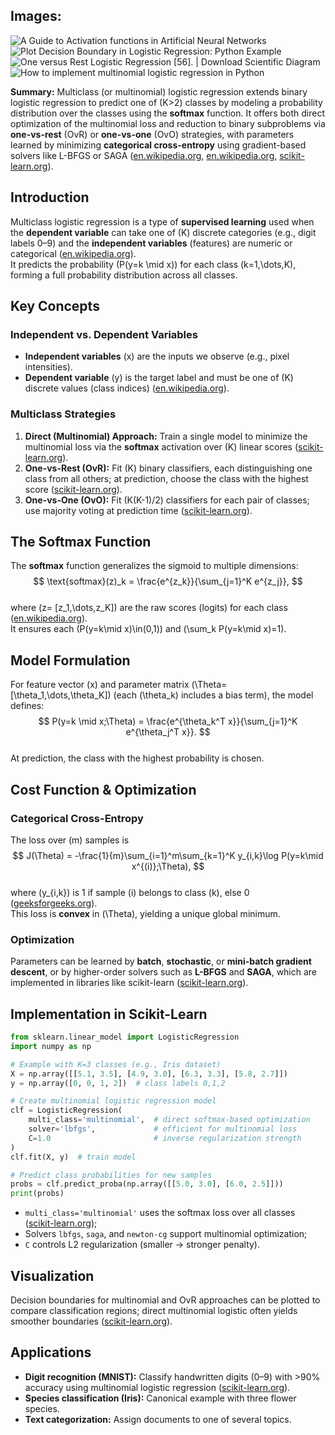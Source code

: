 
## Images:
![A Guide to Activation functions in Artificial Neural Networks](https://tse2.mm.bing.net/th?id=OIP.cH9yqgrUxVyeg0Gy-Nc_LAHaFw&cb=iwc1&pid=Api)
![Plot Decision Boundary in Logistic Regression: Python Example](https://tse1.mm.bing.net/th?id=OIP.0YoS7XYANPk2evRz06EBFwHaF1&pid=Api)
![One versus Rest Logistic Regression [56]. | Download Scientific Diagram](https://tse4.mm.bing.net/th?id=OIP.hNVjYLcBwxrENOQFHcBcNgHaGh&pid=Api)
![How to implement multinomial logistic regression in Python](https://tse2.mm.bing.net/th?id=OIP.zSlNiy0SG5GCsT2R8l20WwHaIh&pid=Api)


**Summary:** Multiclass (or multinomial) logistic regression extends binary logistic regression to predict one of \(K>2\) classes by modeling a probability distribution over the classes using the **softmax** function. It offers both direct optimization of the multinomial loss and reduction to binary subproblems via **one-vs-rest** (OvR) or **one-vs-one** (OvO) strategies, with parameters learned by minimizing **categorical cross-entropy** using gradient-based solvers like L-BFGS or SAGA ([en.wikipedia.org](https://en.wikipedia.org/wiki/Multinomial_logistic_regression?utm_source=chatgpt.com), [en.wikipedia.org](https://en.wikipedia.org/wiki/Softmax_function?utm_source=chatgpt.com), [scikit-learn.org](https://scikit-learn.org/stable/auto_examples/multiclass/plot_multiclass_overview.html?utm_source=chatgpt.com)).

## Introduction  
Multiclass logistic regression is a type of **supervised learning** used when the **dependent variable** can take one of \(K\) discrete categories (e.g., digit labels 0–9) and the **independent variables** (features) are numeric or categorical ([en.wikipedia.org](https://en.wikipedia.org/wiki/Multinomial_logistic_regression?utm_source=chatgpt.com)).  
It predicts the probability \(P(y=k \mid x)\) for each class \(k=1,\dots,K\), forming a full probability distribution across all classes.

## Key Concepts  
### Independent vs. Dependent Variables  
- **Independent variables** \(x\) are the inputs we observe (e.g., pixel intensities).  
- **Dependent variable** \(y\) is the target label and must be one of \(K\) discrete values (class indices) ([en.wikipedia.org](https://en.wikipedia.org/wiki/Logistic_regression?utm_source=chatgpt.com)).

### Multiclass Strategies  
1. **Direct (Multinomial) Approach:** Train a single model to minimize the multinomial loss via the **softmax** activation over \(K\) linear scores ([scikit-learn.org](https://scikit-learn.org/stable/modules/generated/sklearn.linear_model.LogisticRegression.html?utm_source=chatgpt.com)).  
2. **One-vs-Rest (OvR):** Fit \(K\) binary classifiers, each distinguishing one class from all others; at prediction, choose the class with the highest score ([scikit-learn.org](https://scikit-learn.org/stable/modules/generated/sklearn.multiclass.OneVsRestClassifier.html?utm_source=chatgpt.com)).  
3. **One-vs-One (OvO):** Fit \(K(K-1)/2\) classifiers for each pair of classes; use majority voting at prediction time ([scikit-learn.org](https://scikit-learn.org/stable/modules/generated/sklearn.multiclass.OneVsOneClassifier.html?utm_source=chatgpt.com)).  

## The Softmax Function  
The **softmax** function generalizes the sigmoid to multiple dimensions:  
$$
\text{softmax}(z)_k = \frac{e^{z_k}}{\sum_{j=1}^K e^{z_j}},
$$  
where \(z= [z_1,\dots,z_K]\) are the raw scores (logits) for each class ([en.wikipedia.org](https://en.wikipedia.org/wiki/Softmax_function?utm_source=chatgpt.com)).  
It ensures each \(P(y=k\mid x)\in(0,1)\) and \(\sum_k P(y=k\mid x)=1\).

## Model Formulation  
For feature vector \(x\) and parameter matrix \(\Theta=[\theta_1,\dots,\theta_K]\) (each \(\theta_k\) includes a bias term), the model defines:  
$$
P(y=k \mid x;\Theta) = \frac{e^{\theta_k^T x}}{\sum_{j=1}^K e^{\theta_j^T x}}.
$$  
At prediction, the class with the highest probability is chosen.

## Cost Function & Optimization  
### Categorical Cross-Entropy  
The loss over \(m\) samples is  
$$
J(\Theta) = -\frac{1}{m}\sum_{i=1}^m\sum_{k=1}^K y_{i,k}\log P(y=k\mid x^{(i)};\Theta),
$$  
where \(y_{i,k}\) is 1 if sample \(i\) belongs to class \(k\), else 0 ([geeksforgeeks.org](https://www.geeksforgeeks.org/categorical-cross-entropy-in-multi-class-classification/?utm_source=chatgpt.com)).  
This loss is **convex** in \(\Theta\), yielding a unique global minimum.

### Optimization  
Parameters can be learned by **batch**, **stochastic**, or **mini-batch gradient descent**, or by higher-order solvers such as **L-BFGS** and **SAGA**, which are implemented in libraries like scikit-learn ([scikit-learn.org](https://scikit-learn.org/stable/modules/generated/sklearn.linear_model.LogisticRegression.html?utm_source=chatgpt.com)).

## Implementation in Scikit-Learn  
```python
from sklearn.linear_model import LogisticRegression
import numpy as np

# Example with K=3 classes (e.g., Iris dataset)
X = np.array([[5.1, 3.5], [4.9, 3.0], [6.3, 3.3], [5.8, 2.7]])
y = np.array([0, 0, 1, 2])  # class labels 0,1,2

# Create multinomial logistic regression model
clf = LogisticRegression(
    multi_class='multinomial',  # direct softmax-based optimization
    solver='lbfgs',             # efficient for multinomial loss
    C=1.0                       # inverse regularization strength
)
clf.fit(X, y)  # train model

# Predict class probabilities for new samples
probs = clf.predict_proba(np.array([[5.0, 3.0], [6.0, 2.5]]))
print(probs)
```  
- `multi_class='multinomial'` uses the softmax loss over all classes ([scikit-learn.org](https://scikit-learn.org/stable/modules/generated/sklearn.linear_model.LogisticRegression.html?utm_source=chatgpt.com));  
- Solvers `lbfgs`, `saga`, and `newton-cg` support multinomial optimization;
- `C` controls L2 regularization (smaller → stronger penalty).

## Visualization  
Decision boundaries for multinomial and OvR approaches can be plotted to compare classification regions; direct multinomial logistic often yields smoother boundaries ([scikit-learn.org](https://scikit-learn.org/stable/auto_examples/linear_model/plot_logistic_multinomial.html?utm_source=chatgpt.com)).

## Applications  
- **Digit recognition (MNIST):** Classify handwritten digits (0–9) with >90% accuracy using multinomial logistic regression ([scikit-learn.org](https://scikit-learn.org/stable/auto_examples/linear_model/plot_sparse_logistic_regression_mnist.html?utm_source=chatgpt.com)).  
- **Species classification (Iris):** Canonical example with three flower species.  
- **Text categorization:** Assign documents to one of several topics.
